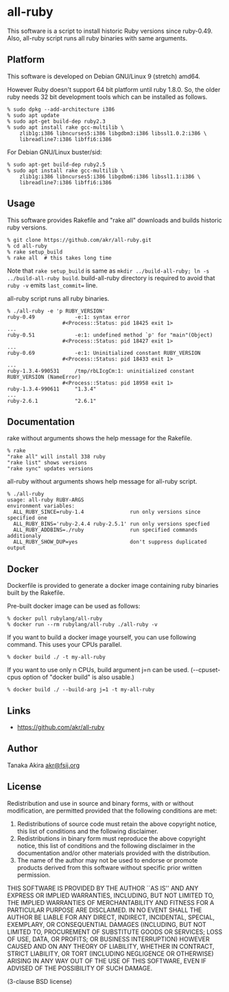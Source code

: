 # all-ruby

This software is a script to install historic Ruby versions since ruby-0.49.
Also, all-ruby script runs all ruby binaries with same arguments.

## Platform

This software is developed on Debian GNU/Linux 9 (stretch) amd64.

However Ruby doesn't support 64 bit platform until ruby 1.8.0.
So, the older ruby needs 32 bit development tools which can be
installed as follows.

    % sudo dpkg --add-architecture i386
    % sudo apt update
    % sudo apt-get build-dep ruby2.3
    % sudo apt install rake gcc-multilib \
        zlib1g:i386 libncurses5:i386 libgdbm3:i386 libssl1.0.2:i386 \
        libreadline7:i386 libffi6:i386

For Debian GNU/Linux buster/sid:

    % sudo apt-get build-dep ruby2.5
    % sudo apt install rake gcc-multilib \
        zlib1g:i386 libncurses5:i386 libgdbm6:i386 libssl1.1:i386 \
        libreadline7:i386 libffi6:i386

## Usage

This software provides Rakefile and "rake all" downloads and builds
historic ruby versions.

    % git clone https://github.com/akr/all-ruby.git
    % cd all-ruby
    % rake setup_build
    % rake all  # this takes long time

Note that `rake setup_build` is same as
`mkdir ../build-all-ruby; ln -s ../build-all-ruby build`.
build-all-ruby directory is required to avoid that
`ruby -v` emits `last_commit=` line.

all-ruby script runs all ruby binaries.

    % ./all-ruby -e 'p RUBY_VERSION'
    ruby-0.49             -e:1: syntax error
                      #<Process::Status: pid 18425 exit 1>
    ...
    ruby-0.51             -e:1: undefined method `p' for "main"(Object)
                      #<Process::Status: pid 18427 exit 1>
    ...
    ruby-0.69             -e:1: Uninitialized constant RUBY_VERSION
                      #<Process::Status: pid 18433 exit 1>
    ...
    ruby-1.3.4-990531     /tmp/rbLIcgCm:1: uninitialized constant RUBY_VERSION (NameError)
                      #<Process::Status: pid 18958 exit 1>
    ruby-1.3.4-990611     "1.3.4"
    ...
    ruby-2.6.1            "2.6.1"

## Documentation

rake without arguments shows the help message for the Rakefile.

    % rake
    "rake all" will install 338 ruby
    "rake list" shows versions
    "rake sync" updates versions

all-ruby without arguments shows help message for all-ruby script.

    % ./all-ruby
    usage: all-ruby RUBY-ARGS
    environment variables:
      ALL_RUBY_SINCE=ruby-1.4               run only versions since specified one
      ALL_RUBY_BINS='ruby-2.4.4 ruby-2.5.1' run only versions specfied
      ALL_RUBY_ADDBINS=./ruby               run specified commands additionaly
      ALL_RUBY_SHOW_DUP=yes                 don't suppress duplicated output

## Docker

Dockerfile is provided to generate a docker image containing
ruby binaries built by the Rakefile.

Pre-built docker image can be used as follows:

    % docker pull rubylang/all-ruby
    % docker run --rm rubylang/all-ruby ./all-ruby -v

If you want to build a docker image yourself,
you can use following command.
This uses your CPUs parallel.

    % docker build ./ -t my-all-ruby

If you want to use only n CPUs, build argument j=n can be used.
(--cpuset-cpus option of "docker build" is also usable.)

    % docker build ./ --build-arg j=1 -t my-all-ruby

## Links

- https://github.com/akr/all-ruby

## Author

Tanaka Akira
akr@fsij.org

## License

Redistribution and use in source and binary forms, with or without
modification, are permitted provided that the following conditions
are met:

 1. Redistributions of source code must retain the above copyright
    notice, this list of conditions and the following disclaimer.
 2. Redistributions in binary form must reproduce the above
    copyright notice, this list of conditions and the following
    disclaimer in the documentation and/or other materials provided
    with the distribution.
 3. The name of the author may not be used to endorse or promote
    products derived from this software without specific prior
    written permission.

THIS SOFTWARE IS PROVIDED BY THE AUTHOR ``AS IS'' AND ANY EXPRESS
OR IMPLIED WARRANTIES, INCLUDING, BUT NOT LIMITED TO, THE IMPLIED
WARRANTIES OF MERCHANTABILITY AND FITNESS FOR A PARTICULAR PURPOSE
ARE DISCLAIMED. IN NO EVENT SHALL THE AUTHOR BE LIABLE FOR ANY
DIRECT, INDIRECT, INCIDENTAL, SPECIAL, EXEMPLARY, OR CONSEQUENTIAL
DAMAGES (INCLUDING, BUT NOT LIMITED TO, PROCUREMENT OF SUBSTITUTE
GOODS OR SERVICES; LOSS OF USE, DATA, OR PROFITS; OR BUSINESS
INTERRUPTION) HOWEVER CAUSED AND ON ANY THEORY OF LIABILITY,
WHETHER IN CONTRACT, STRICT LIABILITY, OR TORT (INCLUDING NEGLIGENCE
OR OTHERWISE) ARISING IN ANY WAY OUT OF THE USE OF THIS SOFTWARE,
EVEN IF ADVISED OF THE POSSIBILITY OF SUCH DAMAGE.

(3-clause BSD license)
